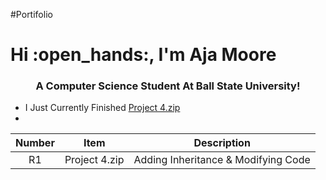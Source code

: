 #Portifolio
<h1 align"center"> Hi :open_hands:, I'm Aja Moore</h1>
<h3 align= "center"> A Computer Science Student At Ball State University!</h3>

- I Just Currently Finished [Project 4.zip](https://github.com/ilyyaja/Project-4/blob/79e5c610177cf3a971f6e1587174919dbe2ef89d/Project%204.zip)
- 
| Number | Item | Description
| :---: | ----| -----|
| R1 | Project 4.zip| Adding Inheritance & Modifying Code
